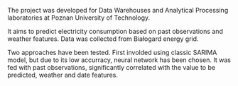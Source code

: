 The project was developed for Data Warehouses and Analytical Processing laboratories at Poznan University of Technology.

It aims to predict electricity consumption based on past observations and weather features. Data was collected from Białogard energy grid.

Two approaches have been tested. First involded using classic SARIMA model, but due to its low accurracy, neural network has been chosen. It was fed with past observations, significantly correlated with the value to be predicted, weather and date features.
